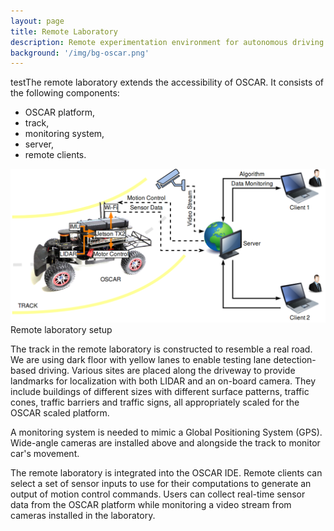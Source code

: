 ```yaml
---
layout: page
title: Remote Laboratory
description: Remote experimentation environment for autonomous driving
background: '/img/bg-oscar.png'
---
```


testThe remote laboratory extends the accessibility of OSCAR. It consists of the following components:
- OSCAR platform,
-	track,
-	monitoring system,
-	server,
-	remote clients.

<img class="img-fluid" src="img/remote-lab.png">
<span class="caption text-muted">Remote laboratory setup</span>

The track in the remote laboratory is constructed to resemble a real road. We are using dark floor with yellow lanes to enable testing lane detection-based driving. Various sites are placed along the driveway to provide landmarks for localization with both LIDAR and an on-board camera. They include buildings of different sizes with different surface patterns, traffic cones, traffic barriers and traffic signs, all appropriately scaled for the OSCAR scaled platform.

A monitoring system is needed to mimic a Global Positioning System (GPS). Wide-angle cameras are installed above and alongside the track to monitor car's movement.

The remote laboratory is integrated into the OSCAR IDE. Remote clients can select a set of sensor inputs to use for their computations to generate an output of motion control commands. Users can collect real-time sensor data from the OSCAR platform while monitoring a video stream from cameras installed in the laboratory. 
